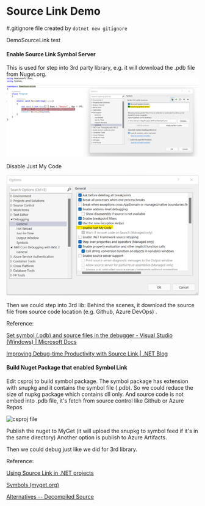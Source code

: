 # Source Link Demo
#.gitignore file created by `dotnet new gitignore`

DemoSourceLink test

#### Enable Source Link Symbol Server
This is used for step into 3rd party library, e.g. it will download the .pdb file from Nuget.org.
![Enable Source Link symbol](https://github.com/bourne-xian/Demo/blob/main/Img/TurnOn%20SourceLink.png)

Disable Just My Code

![Disable Just My Code](https://github.com/bourne-xian/Demo/blob/main/Img/Disable%20Just%20My%20Code.png)

Then we could step into 3rd lib: Behind the scenes, it download the source file from source code location (e.g. Github, Azure DevOps) .



Reference:

[Set symbol (.pdb) and source files in the debugger - Visual Studio (Windows) | Microsoft Docs](https://docs.microsoft.com/en-us/visualstudio/debugger/specify-symbol-dot-pdb-and-source-files-in-the-visual-studio-debugger?view=vs-2019#configure-symbol-locations-and-loading-options)

[Improving Debug-time Productivity with Source Link | .NET Blog](https://devblogs.microsoft.com/dotnet/improving-debug-time-productivity-with-source-link/)





#### Build Nuget Package that enabled Symbol Link

Edit csproj to build symbol package. The symbol package has extension with snupkg and it contains the symbol file (.pdb). So we could reduce the size of nupkg package which contains dll only. And source code is not embed into .pdb file, it's fetch from source control like Github or Azure Repos

![csproj file](https://github.com/bourne-xian/Demo/blob/main/Img/Update%20csproj)

Publish the nuget to MyGet (it will upload the snupkg to symbol feed if it's in the same directory)  Another option is publish to Azure Artifacts.

Then we could debug just like we did for 3rd library.



Reference:

[Using Source Link in .NET projects](https://github.com/dotnet/sourcelink/blob/main/README.md#using-source-link-in-net-projects)

[Symbols (myget.org)](https://docs.myget.org/docs/reference/symbols)

[Alternatives -- Decompiled Source](https://devblogs.microsoft.com/visualstudio/decompilation-of-c-code-made-easy-with-visual-studio/)

